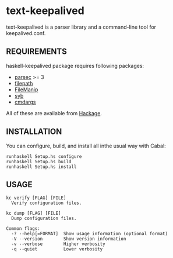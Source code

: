 text-keepalived
==================

text-keepalived is a parser library and a command-line tool for keepalived.conf.


REQUIREMENTS
------------------
haskell-keepalived package requires following packages:

- [parsec](http://hackage.haskell.org/package/parsec) >= 3
- [filepath](http://hackage.haskell.org/package/filepath)
- [FileManip](http://hackage.haskell.org/package/FileManip)
- [syb](http://hackage.haskell.org/package/syb)
- [cmdargs](http://hackage.haskell.org/package/cmdargs)

All of these are available from [Hackage][1].


INSTALLATION
------------------
You can configure, build, and install all inthe usual way with Cabal:

    runhaskell Setup.hs configure
    runhaskell Setup.hs build
    runhaskell Setup.hs install


USAGE
------------------
    kc verify [FLAG] [FILE]
      Verify configuration files.
    
    kc dump [FLAG] [FILE]
      Dump configuration files.
    
    Common flags:
      -? --help[=FORMAT]  Show usage information (optional format)
      -V --version        Show version information
      -v --verbose        Higher verbosity
      -q --quiet          Lower verbosity


[1]: http://hackage.haskell.org/
